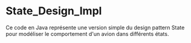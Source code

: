 # State_Design_Impl

Ce code en Java représente une version simple du design pattern State pour modéliser le comportement d'un avion dans différents états.
